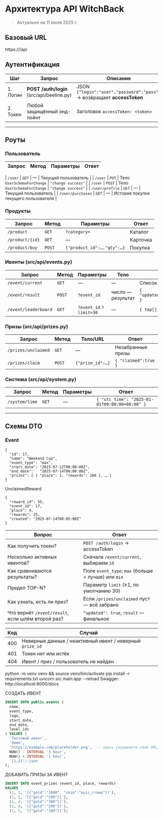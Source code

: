 # Архитектура API WitchBack
> Актуально на 11 июля 2025 г.

## Базовый URL
https://<your-domain>/api
## Аутентификация

| Шаг | Запрос | Описание |
| --- | ------ | -------- |
| 1. Логин | **POST /auth/login** (src/api/beeline.py) | JSON `{"login":"user","password":"pass"}` → возвращает **accessToken** |
| 2. Токен | Любой защищённый энд-пойнт | Заголовок `accessToken: <token>` |

---

## Роуты

### Пользователь
| Запрос | Метод | Параметры | Ответ |
| --- | --- | --- | --- |

| `/user` | `GET` | — | Текущий пользователь |
| `/user` | `PUT` | Тело `UserSchemaForChange` | `"change success"` |
| `/user` | `POST` | Тело `UserSchemaForChange` | `"change success"` |
| `/user/profile` | `GET` | — | Текущий пользователь |
| `/user/purchases` | `GET` | — | История покупок текущего пользователя |


### Продукты
| Запрос | Метод | Параметры | Ответ |
| --- | --- | --- | --- |
| `/product` | `GET` | `?category=` | Каталог |
| `/product/{id}` | `GET` | — | Карточка |
| `/product/buy` | `POST` | `{"product_id":…,"qty":…}` | Покупка |

### Ивенты (src/api/events.py)
| Запрос | Метод | Параметры | Тело | Ответ |
| --- | --- | --- | --- | --- |
| `/event/current` | `GET` | — | — | Список активных ивентов |
| `/event/result` | `POST` | `?event_id` | число — результат | `{ "updated":bool,"result":float,"place":int }` |
| `/event/leaderboard` | `GET` | `?event_id` `?limit=30` | — | `{ top[], current_user }` |

### Призы (src/api/prizes.py)
| Запрос | Метод | Тело/URL | Ответ |
| --- | --- | --- | --- |
| `/prizes/unclaimed` | `GET` | — | Незабранные призы |
| `/prizes/claim` | `POST` | `{"prize_id":…}` | `{ "claimed":true }` |

### Система (src/api/system.py)
| Запрос | Метод | Параметры | Ответ |
| --- | --- | --- | --- |
| `/system/time` | `GET` | — | `{ "utc_time": "2025-01-01T00:00:00+00:00" }` |

---

## Схемы DTO

### Event
```jsonc
{
  "id": 17,
  "name": "Weekend Cup",
  "event_type": "max",
  "start_date": "2025-07-12T00:00:00Z",
  "end_date":   "2025-07-14T00:00:00Z",
  "prizes": [ { "place": 1, "rewards": 100 }, … ]
}
```
UnclaimedReward
```
{
  "reward_id": 55,
  "event_id": 17,
  "place": 4,
  "rewards": 25,
  "created": "2025-07-14T00:05:00Z"
}
```


| Вопрос                                            | Ответ                                               |
| ------------------------------------------------- | --------------------------------------------------- |
| Как получить токен?                               | `POST /auth/login` → accessToken                    |
| Несколько активных ивентов?                       | Сначала `/event/current`, выбираем `id`             |
| Как сравниваются результаты?                      | Поле `event_type`: `max` (больше = лучше) или `min` |
| Предел TOP-N?                                     | Параметр `limit` (≥1, по умолчанию 30)              |
| Как узнать, есть ли приз?                         | Если `/prizes/unclaimed` пуст — всё забрано         |
| Что вернёт `/event/result`, если шлём второй раз? | `"updated": true`, `result` — финальное             |


| Код | Случай                                                   |
| --- | -------------------------------------------------------- |
| 400 | Неверные данные / неактивный ивент / неверный `prize_id` |
| 401 | Токен нет или истёк                                      |
| 404 | Ивент / приз / пользователь не найден                    |




python -m venv venv && source venv/bin/activate
pip install -r requirements.txt
uvicorn src.main:app --reload
Swagger: http://localhost:8000/docs



СОЗДАТЬ ИВЕНТ
```sql
INSERT INTO public.events (
  name,
  event_type,
  logo,
  start_date,
  end_date,
  level_ids
) VALUES (
  'Тестовый ивент',
  'demo',
  'https://example.com/placeholder.png',  -- здесь указываете свой URL/путь
  NOW() - INTERVAL '3 hour',
  NOW() + INTERVAL '1 hour',
  '[1,2]'::json
);
```

ДОБАВИТЬ ПРИЗЫ ЗА ИВЕНТ
```sql
INSERT INTO event_prizes (event_id, place, rewards)
VALUES
  (1, 1, '[{"gold":"1000", "skin":"epic_crown"}]'),
  (1, 2, '[{"gold":"500"}]'),
  (1, 3, '[{"gold":"300"}]'),
  (1, 4, '[{"gold":"200"}]'),
  (1, 5, '[{"gold":"100"}]');
```